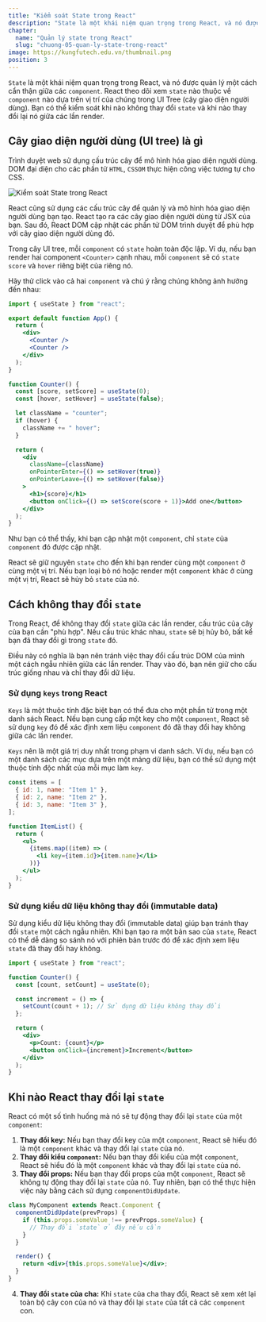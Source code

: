 ```yaml
---
title: "Kiểm soát State trong React"
description: "State là một khái niệm quan trọng trong React, và nó được quản lý một cách cẩn thận giữa các component. React theo dõi xem state nào thuộc về component nào dựa trên vị trí của chúng trong cây giao diện người dùng (UI). Bạn có thể kiểm soát khi nào không thay đổi state và khi nào thay đổi lại nó giữa các lần render"
chapter:
  name: "Quản lý state trong React"
  slug: "chuong-05-quan-ly-state-trong-react"
image: https://kungfutech.edu.vn/thumbnail.png
position: 3
---
```


`State` là một khái niệm quan trọng trong React, và nó được quản lý một cách cẩn thận giữa các `component`. React theo dõi xem `state` nào thuộc về `component` nào dựa trên vị trí của chúng trong UI Tree (cây giao diện người dùng). Bạn có thể kiểm soát khi nào không thay đổi `state` và khi nào thay đổi lại nó giữa các lần render.

## Cây giao diện người dùng (UI tree) là gì

Trình duyệt web sử dụng cấu trúc cây để mô hình hóa giao diện người dùng. DOM đại diện cho các phần tử `HTML`, `CSSOM` thực hiện công việc tương tự cho CSS.

![Kiểm soát State trong React](https://github.com/techmely/hoc-lap-trinh/assets/29374426/35802ffd-d1fc-4b51-8076-95311c9f9467)

React cũng sử dụng các cấu trúc cây để quản lý và mô hình hóa giao diện người dùng bạn tạo. React tạo ra các cây giao diện người dùng từ JSX của bạn. Sau đó, React DOM cập nhật các phần tử DOM trình duyệt để phù hợp với cây giao diện người dùng đó.

Trong cây UI tree, mỗi `component` có `state` hoàn toàn độc lập. Ví dụ, nếu bạn render hai component `<Counter>` cạnh nhau, mỗi `component` sẽ có `state` `score` và `hover` riêng biệt của riêng nó.

Hãy thử click vào cả hai `component` và chú ý rằng chúng không ảnh hưởng đến nhau:

```jsx
import { useState } from "react";

export default function App() {
  return (
    <div>
      <Counter />
      <Counter />
    </div>
  );
}

function Counter() {
  const [score, setScore] = useState(0);
  const [hover, setHover] = useState(false);

  let className = "counter";
  if (hover) {
    className += " hover";
  }

  return (
    <div
      className={className}
      onPointerEnter={() => setHover(true)}
      onPointerLeave={() => setHover(false)}
    >
      <h1>{score}</h1>
      <button onClick={() => setScore(score + 1)}>Add one</button>
    </div>
  );
}
```

Như bạn có thể thấy, khi bạn cập nhật một `component`, chỉ `state` của `component` đó được cập nhật.

React sẽ giữ nguyên `state` cho đến khi bạn render cùng một `component` ở cùng một vị trí. Nếu bạn loại bỏ nó hoặc render một `component` khác ở cùng một vị trí, React sẽ hủy bỏ `state` của nó.

## Cách không thay đổi `state`

Trong React, để không thay đổi `state` giữa các lần render, cấu trúc của cây của bạn cần "phù hợp". Nếu cấu trúc khác nhau, `state` sẽ bị hủy bỏ, bất kể bạn đã thay đổi gì trong `state` đó.

Điều này có nghĩa là bạn nên tránh việc thay đổi cấu trúc DOM của mình một cách ngẫu nhiên giữa các lần render. Thay vào đó, bạn nên giữ cho cấu trúc giống nhau và chỉ thay đổi dữ liệu.

### Sử dụng `keys` trong React

`Keys` là một thuộc tính đặc biệt bạn có thể đưa cho một phần tử trong một danh sách React. Nếu bạn cung cấp một key cho một `component`, React sẽ sử dụng `key` đó để xác định xem liệu `component` đó đã thay đổi hay không giữa các lần render.

`Keys` nên là một giá trị duy nhất trong phạm vi danh sách. Ví dụ, nếu bạn có một danh sách các mục dựa trên một mảng dữ liệu, bạn có thể sử dụng một thuộc tính độc nhất của mỗi mục làm `key`.

```jsx
const items = [
  { id: 1, name: "Item 1" },
  { id: 2, name: "Item 2" },
  { id: 3, name: "Item 3" },
];

function ItemList() {
  return (
    <ul>
      {items.map((item) => (
        <li key={item.id}>{item.name}</li>
      ))}
    </ul>
  );
}
```

### Sử dụng kiểu dữ liệu không thay đổi (immutable data)

Sử dụng kiểu dữ liệu không thay đổi (immutable data) giúp bạn tránh thay đổi `state` một cách ngẫu nhiên. Khi bạn tạo ra một bản sao của `state`, React có thể dễ dàng so sánh nó với phiên bản trước đó để xác định xem liệu `state` đã thay đổi hay không.

```jsx
import { useState } from "react";

function Counter() {
  const [count, setCount] = useState(0);

  const increment = () => {
    setCount(count + 1); // Sử dụng dữ liệu không thay đổi
  };

  return (
    <div>
      <p>Count: {count}</p>
      <button onClick={increment}>Increment</button>
    </div>
  );
}
```

## Khi nào React thay đổi lại `state`

React có một số tình huống mà nó sẽ tự động thay đổi lại `state` của một `component`:

1. **Thay đổi key:** Nếu bạn thay đổi key của một `component`, React sẽ hiểu đó là một `component` khác và thay đổi lại `state` của nó.
2. **Thay đổi kiểu `component`:** Nếu bạn thay đổi kiểu của một `component`, React sẽ hiểu đó là một `component` khác và thay đổi lại `state` của nó.
3. **Thay đổi props:** Nếu bạn thay đổi props của một `component`, React sẽ không tự động thay đổi lại `state` của nó. Tuy nhiên, bạn có thể thực hiện việc này bằng cách sử dụng `componentDidUpdate`.

```jsx
class MyComponent extends React.Component {
  componentDidUpdate(prevProps) {
    if (this.props.someValue !== prevProps.someValue) {
      // Thay đổi `state` ở đây nếu cần
    }
  }

  render() {
    return <div>{this.props.someValue}</div>;
  }
}
```

4. **Thay đổi `state` của cha:** Khi `state` của cha thay đổi, React sẽ xem xét lại toàn bộ cây con của nó và thay đổi lại `state` của tất cả các `component` con.

